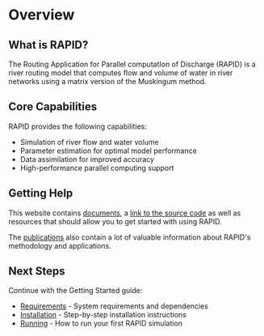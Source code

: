 # Overview

## What is RAPID?

The Routing Application for Parallel computatIon of Discharge (RAPID) is a river routing model that computes flow and volume of water in river networks using a matrix version of the Muskingum method.

## Core Capabilities

RAPID provides the following capabilities:
- Simulation of river flow and water volume
- Parameter estimation for optimal model performance
- Data assimilation for improved accuracy
- High-performance parallel computing support

## Getting Help

This website contains [documents](../tutorials/documents.md), a [link to the source code](https://github.com/c-h-david/rapid/) as well as resources that should allow you to get started with using RAPID.

The [publications](../../about/publications.md) also contain a lot of valuable information about RAPID's methodology and applications.

## Next Steps

Continue with the Getting Started guide:
- [Requirements](requirements.md) - System requirements and dependencies
- [Installation](installation.md) - Step-by-step installation instructions  
- [Running](running.md) - How to run your first RAPID simulation